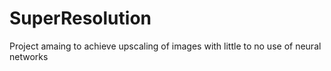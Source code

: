 # SuperResolution
Project amaing to achieve upscaling of images with little to no use of neural networks
